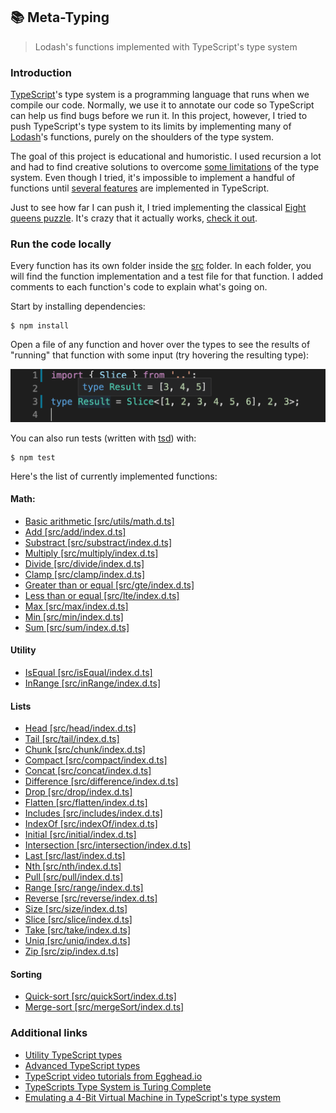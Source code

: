 ## 📚 Meta-Typing

> Lodash's functions implemented with TypeScript's type system

### Introduction

[TypeScript](https://github.com/Microsoft/TypeScript)'s type system is a programming language that runs when we compile our code. Normally, we use it to annotate our code so TypeScript can help us find bugs before we run it. In this project, however, I tried to push TypeScript's type system to its limits by implementing many of [Lodash](https://github.com/lodash/lodash)'s functions, purely on the shoulders of the type system.

The goal of this project is educational and humoristic. I used recursion a lot and had to find creative solutions to overcome [some limitations](https://github.com/microsoft/TypeScript/issues/28663) of the type system. Even though I tried, it's impossible to implement a handful of functions until [several features](https://github.com/microsoft/TypeScript/issues/1213) are implemented in TypeScript.

Just to see how far I can push it, I tried implementing the classical [Eight queens puzzle](https://en.wikipedia.org/wiki/Eight_queens_puzzle). It's crazy that it actually works, [check it out]().

### Run the code locally

Every function has its own folder inside the [src](src) folder. In each folder, you will find the function implementation and a test file for that function. I added comments to each function's code to explain what's going on.

Start by installing dependencies:

```
$ npm install
```

Open a file of any function and hover over the types to see the results of "running" that function with some input (try hovering the resulting type):

![Slice](assets/slice.png)

You can also run tests (written with [tsd](https://github.com/SamVerschueren/tsd)) with:

```
$ npm test
```

Here's the list of currently implemented functions:

#### Math:

- [Basic arithmetic [src/utils/math.d.ts]](src/utils/math.d.ts)
- [Add [src/add/index.d.ts]](src/add/index.d.ts)
- [Substract [src/substract/index.d.ts]](src/substract/index.d.ts)
- [Multiply [src/multiply/index.d.ts]](src/multiply/index.d.ts)
- [Divide [src/divide/index.d.ts]](src/divide/index.d.ts)
- [Clamp [src/clamp/index.d.ts]](src/clamp/index.d.ts)
- [Greater than or equal [src/gte/index.d.ts]](src/gte/index.d.ts)
- [Less than or equal [src/lte/index.d.ts]](src/lte/index.d.ts)
- [Max [src/max/index.d.ts]](src/max/index.d.ts)
- [Min [src/min/index.d.ts]](src/min/index.d.ts)
- [Sum [src/sum/index.d.ts]](src/sum/index.d.ts)

#### Utility

- [IsEqual [src/isEqual/index.d.ts]](src/isEqual/index.d.ts)
- [InRange [src/inRange/index.d.ts]](src/inRange/index.d.ts)

#### Lists

- [Head [src/head/index.d.ts]](src/head/index.d.ts)
- [Tail [src/tail/index.d.ts]](src/tail/index.d.ts)
- [Chunk [src/chunk/index.d.ts]](src/chunk/index.d.ts)
- [Compact [src/compact/index.d.ts]](src/compact/index.d.ts)
- [Concat [src/concat/index.d.ts]](src/concat/index.d.ts)
- [Difference [src/difference/index.d.ts]](src/difference/index.d.ts)
- [Drop [src/drop/index.d.ts]](src/drop/index.d.ts)
- [Flatten [src/flatten/index.d.ts]](src/flatten/index.d.ts)
- [Includes [src/includes/index.d.ts]](src/includes/index.d.ts)
- [IndexOf [src/indexOf/index.d.ts]](src/indexOf/index.d.ts)
- [Initial [src/initial/index.d.ts]](src/initial/index.d.ts)
- [Intersection [src/intersection/index.d.ts]](src/intersection/index.d.ts)
- [Last [src/last/index.d.ts]](src/last/index.d.ts)
- [Nth [src/nth/index.d.ts]](src/nth/index.d.ts)
- [Pull [src/pull/index.d.ts]](src/pull/index.d.ts)
- [Range [src/range/index.d.ts]](src/range/index.d.ts)
- [Reverse [src/reverse/index.d.ts]](src/reverse/index.d.ts)
- [Size [src/size/index.d.ts]](src/size/index.d.ts)
- [Slice [src/slice/index.d.ts]](src/slice/index.d.ts)
- [Take [src/take/index.d.ts]](src/take/index.d.ts)
- [Uniq [src/uniq/index.d.ts]](src/uniq/index.d.ts)
- [Zip [src/zip/index.d.ts]](src/zip/index.d.ts)

#### Sorting

- [Quick-sort [src/quickSort/index.d.ts]](src/quickSort/index.d.ts)
- [Merge-sort [src/mergeSort/index.d.ts]](src/mergeSort/index.d.ts)

### Additional links

- [Utility TypeScript types](https://www.typescriptlang.org/docs/handbook/utility-types.html)
- [Advanced TypeScript types](https://www.typescriptlang.org/docs/handbook/advanced-types.html)
- [TypeScript video tutorials from Egghead.io](https://egghead.io/browse/languages/typescript)
- [TypeScripts Type System is Turing Complete](https://github.com/microsoft/TypeScript/issues/14833)
- [Emulating a 4-Bit Virtual Machine in TypeScript's type system](https://gist.github.com/acutmore/9d2ce837f019608f26ff54e0b1c23d6e)
